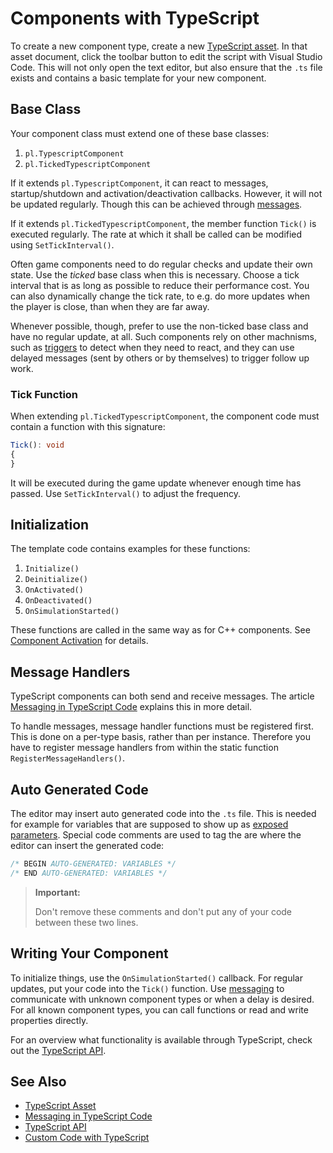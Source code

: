 # Components with TypeScript

To create a new component type, create a new [TypeScript asset](ts-asset.md). In that asset document, click the toolbar button to edit the script with Visual Studio Code. This will not only open the text editor, but also ensure that the `.ts` file exists and contains a basic template for your new component.

## Base Class

Your component class must extend one of these base classes:

1. `pl.TypescriptComponent`
1. `pl.TickedTypescriptComponent`

If it extends `pl.TypescriptComponent`, it can react to messages, startup/shutdown and activation/deactivation callbacks. However, it will not be updated regularly. Though this can be achieved through [messages](ts-messaging.md).

If it extends `pl.TickedTypescriptComponent`, the member function `Tick()` is executed regularly. The rate at which it shall be called can be modified using `SetTickInterval()`.

Often game components need to do regular checks and update their own state. Use the *ticked* base class when this is necessary. Choose a tick interval that is as long as possible to reduce their performance cost. You can also dynamically change the tick rate, to e.g. do more updates when the player is close, than when they are far away.

Whenever possible, though, prefer to use the non-ticked base class and have no regular update, at all. Such components rely on other machnisms, such as [triggers](../../physics/jolt/actors/jolt-trigger-component.md) to detect when they need to react, and they can use delayed messages (sent by others or by themselves) to trigger follow up work.

### Tick Function

When extending `pl.TickedTypescriptComponent`, the component code must contain a function with this signature:

```typescript
Tick(): void
{
}
```

It will be executed during the game update whenever enough time has passed. Use `SetTickInterval()` to adjust the frequency.

## Initialization

The template code contains examples for these functions:

1. `Initialize()`
1. `Deinitialize()`
1. `OnActivated()`
1. `OnDeactivated()`
1. `OnSimulationStarted()`

These functions are called in the same way as for C++ components. See [Component Activation](../../runtime/world/components.md#component-activation) for details.

## Message Handlers

TypeScript components can both send and receive messages. The article [Messaging in TypeScript Code](ts-messaging.md) explains this in more detail.

To handle messages, message handler functions must be registered first. This is done on a per-type basis, rather than per instance. Therefore you have to register message handlers from within the static function `RegisterMessageHandlers()`.

## Auto Generated Code

The editor may insert auto generated code into the `.ts` file. This is needed for example for variables that are supposed to show up as [exposed parameters](../../scenes/exposed-parameters.md). Special code comments are used to tag the are where the editor can insert the generated code:

```typescript
/* BEGIN AUTO-GENERATED: VARIABLES */
/* END AUTO-GENERATED: VARIABLES */
```

> **Important:**
>
> Don't remove these comments and don't put any of your code between these two lines.

## Writing Your Component

To initialize things, use the `OnSimulationStarted()` callback. For regular updates, put your code into the `Tick()` function. Use [messaging](ts-messaging.md) to communicate with unknown component types or when a delay is desired. For all known component types, you can call functions or read and write properties directly.

For an overview what functionality is available through TypeScript, check out the [TypeScript API](ts-api.md).

## See Also


* [TypeScript Asset](ts-asset.md)
* [Messaging in TypeScript Code](ts-messaging.md)
* [TypeScript API](ts-api.md)
* [Custom Code with TypeScript](typescript-overview.md)
